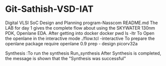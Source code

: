 # Git-Sathish-VSD-IAT
Digital VLSI SoC Design and Planning program-Nasscom
README.md
The LAB for day 1 gives the complete flow about using the SKYWATER 130nm PDK, Openlane EDA.
After getting into docker 
docker
  pwd
  ls -ltr
To Open the openlane in the interactive mode
./flow.tcl -interactive
To prepare the openlane 
package require openlane 0.9
  prep - design picorv32a

Synthesis :To run the synthesis 
Run_synthesis
After Synthesis is completed, the message is shown that the "Synthesis was successful"
